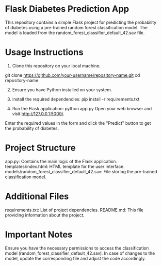 # Flask Diabetes Prediction App
This repository contains a simple Flask project for predicting the probability of diabetes using a pre-trained random forest classification model. The model is loaded from the random_forest_classifier_default_42.sav file.

# Usage Instructions
1. Clone this repository on your local machine.

git clone https://github.com/your-username/repository-name.git
cd repository-name

2. Ensure you have Python installed on your system.
   
4. Install the required dependencies:
pip install -r requirements.txt
1. Run the Flask application:
python app.py
Open your web browser and visit http://127.0.0.1:5000/.

Enter the required values in the form and click the "Predict" button to get the probability of diabetes.

# Project Structure
app.py: Contains the main logic of the Flask application.
templates/index.html: HTML template for the user interface.
models/random_forest_classifier_default_42.sav: File storing the pre-trained classification model.
# Additional Files
requirements.txt: List of project dependencies.
README.md: This file providing information about the project.
# Important Notes
Ensure you have the necessary permissions to access the classification model (random_forest_classifier_default_42.sav). In case of changes to the model, update the corresponding file and adjust the code accordingly.
